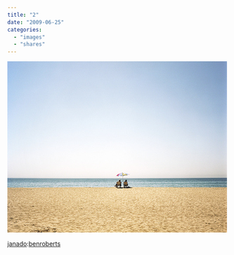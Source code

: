 ```yaml
---
title: "2"
date: "2009-06-25"
categories: 
  - "images"
  - "shares"
---
```


![](images/1hUWTdlEdp1ffibhi1TGShr5o1_500.jpg)

[janado](http://janado.tumblr.com/post/128402517/via-benroberts):[benroberts](http://flickr.com/photos/bedlam)
